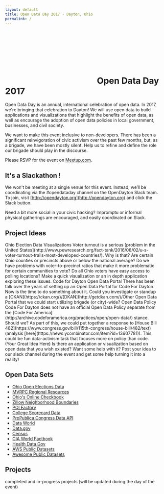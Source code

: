 ```yaml
---
layout: default
title: Open Data Day 2017 - Dayton, Ohio
permalink: /
---
```


# <svg class="odd-h1"><use xlink:href="#odd-nostyle" /></svg>Open Data Day 2017
Open Data Day is an annual, international celebration of open data. In 2017, we're bringing that celebration to Dayton! We will use open data to build applications and visualizations that highlight the benefits of open data, as well as encourage the adoption of open data policies in local government, businesses, and civil society.

We want to make this event inclusive to non-developers. There has been a significant reinvigoration of civic activism over the past few months, but, as a brigade, we have been mostly silent. Help us to refine and define the role our brigade should play in the discourse.

Please RSVP for the event on <i class="fa fa-meetup"></i>[Meetup.com](https://www.meetup.com/Code-for-Dayton/events/237417370/).

## It's a Slackathon <i class="fa fa-slack"></i>!
We won't be meeting at a single venue for this event. Instead, we’ll be
coordinating via the #opendataday channel on the OpenDayton Slack team. To
join, visit [http://opendayton.org](http://opendayton.org) and click the <i class="fa fa-slack"></i> Slack button.

Need a bit more social in your civic hacking? Impromptu or informal physical gatherings are encouraged, and easily coordinated on Slack.

## Project Ideas
<span class="ideas">
    <span class="idea">
        <span class="idea__title">Ohio Election Data Visualizations</span>
        Voter turnout is a serious 
        [problem in the United States](http://www.pewresearch.org/fact-tank/2016/08/02/u-s-voter-turnout-trails-most-developed-countries/).
        Why is that? Are certain Ohio counties or precincts above or below the national average?
        Do we have problems with voter-to-precinct ratios that make it more problematic for certain
        communities to vote? Do all Ohio voters have easy access to polling locations? Make a quick
        visualization or an in depth application exploring these issues.
    </span>
    <span class="idea">
        <span class="idea__title">Code for Dayton Open Data Portal</span>
        There has been talk over the years of setting up an Open Data Portal for Code For Dayton. Now is the time to do something about it. Could you investigate or standup a [CKAN](https://ckan.org/)/[DKAN](http://getdkan.com/)/Other Open Data Portal that we could start utilizing brigade (or city)-wide?
    </span>
    <span class="idea">
        <span class="idea__title">Open Data Policy</span>
        Code For Dayton does not have an official Open Data Policy separate from the [Code For America](http://archive.codeforamerica.org/practices/open/open-data/) stance. Should we?
        As part of this, we could put together a response to [House Bill 482](https://www.congress.gov/bill/115th-congress/house-bill/482/text) (analysis [here](https://news.ycombinator.com/item?id=13607781)). This could be fun data-activism task that focuses more on policy than code.
    </span>
    <span class="idea">
        <span class="idea__title">(Your Great Idea Here)</span>
        Is there an application or visualization based on open data that you wish existed? Want some help with it? Post your
        idea to our slack channel during the event and get some help turning it into a reality!
    </span>
</span>


## Open Data Sets
* [Ohio Open Elections Data](https://github.com/openelections/openelections-data-oh)
* [MVRPC Regional Resources](http://mvrpc.maps.arcgis.com/home/group.html?owner=tharner%40mvrpc.org&title=MVRPC%20Regional%20Resources&focus=all&q=)
* [Ohio's Online Checkbook](http://ohiotreasurer.gov/Transparency/Ohios-Online-Checkbook)
* [Zillow Neighborhood Boundaries](https://www.zillow.com/howto/api/neighborhood-boundaries.htm)
* [POI Factory](http://www.poi-factory.com/)
* [College Scorecard Data](https://collegescorecard.ed.gov/data/)
* [ProPublica Congress Data API](https://propublica.github.io/congress-api-docs)
* [Data World](https://data.world/)
* [Data.gov](https://www.data.gov/)
* [Census](http://www.census.gov/data.html)
* [CIA World Factbook](https://www.cia.gov/library/publications/the-world-factbook/)
* [Health Data Gov](https://www.healthdata.gov/)
* [AWS Public Datasets](https://aws.amazon.com/datasets/)
* [Awesome Public Datasets](https://github.com/caesar0301/awesome-public-datasets)

## Projects
completed and in-progress projects (will be updated during the day of the event)
